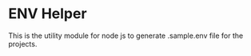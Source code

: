 # ENV Helper

This is the utility module for node js to generate .sample.env file for the projects.
